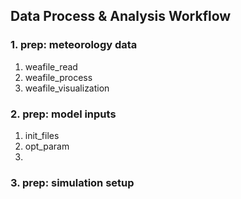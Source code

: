 ## Data Process & Analysis Workflow

### 1. prep: meteorology data
1. weafile_read
2. weafile_process
3. weafile_visualization

### 2. prep: model inputs
1. init_files
2. opt_param
3. 


### 3. prep: simulation setup